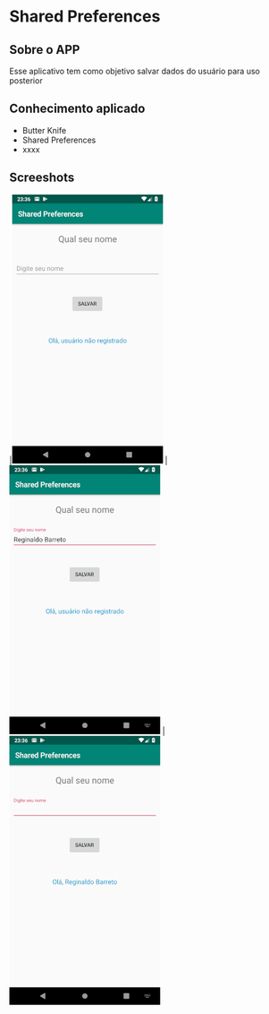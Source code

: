 # Shared Preferences

## Sobre o APP 
Esse aplicativo tem como objetivo salvar dados do usuário para uso posterior
## Conhecimento aplicado
* Butter Knife
* Shared Preferences
* xxxx

## Screeshots

|![Image 1](https://github.com/reginaldobarreto/SharedPreferences/blob/master/1.png)
|![Image 2](https://github.com/reginaldobarreto/SharedPreferences/blob/master/2.png)
|![Image 3](https://github.com/reginaldobarreto/SharedPreferences/blob/master/3.png)